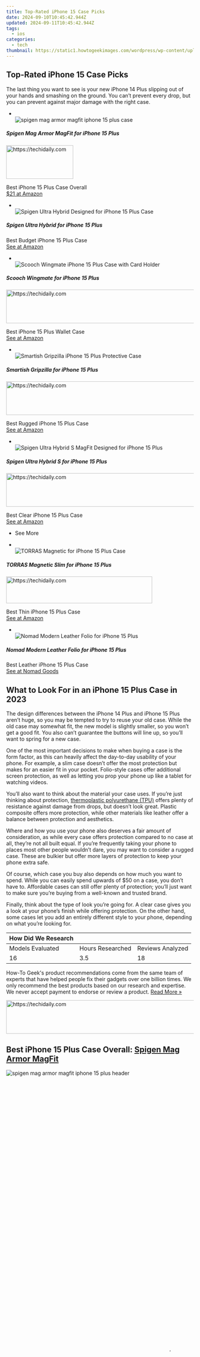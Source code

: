 ```yaml
---
title: Top-Rated iPhone 15 Case Picks
date: 2024-09-10T10:45:42.944Z
updated: 2024-09-11T10:45:42.944Z
tags:
  - ios
categories:
  - tech
thumbnail: https://static1.howtogeekimages.com/wordpress/wp-content/uploads/2023/09/53204320839_39da6a9413_o.jpg
---
```


## Top-Rated iPhone 15 Case Picks

The last thing you want to see is your new iPhone 14 Plus slipping out of your hands and smashing on the ground. You can’t prevent every drop, but you can prevent against major damage with the right case.

* [](https://www.amazon.com/dp/B0C5S8ZN83?tag=htg-v2-1g6qf4u-20&ascsubtag=UUhtgUeUpU2000392&asc%5Frefurl=https%3A%2F%2Fwww.howtogeek.com%2Fbest-iphone-15-plus-cases%2F&asc%5Fcampaign=Commerce)  
![spigen mag armor magfit iphone 15 plus case](https://static1.howtogeekimages.com/wordpress/wp-content/uploads/2023/09/spigen-mag-armor-magfit-iphone-15-plus-case.png)  
#####  Spigen Mag Armor MagFit for iPhone 15 Plus  




<!-- affiliate ads begin -->
<a href="https://aligracehair.sjv.io/c/5597632/2115913/19272" target="_top" id="2115913">
  <img src="//a.impactradius-go.com/display-ad/19272-2115913" border="0" alt="https://techidaily.com" width="180" height="90"/>
</a>
<img height="0" width="0" src="https://aligracehair.sjv.io/i/5597632/2115913/19272" style="position:absolute;visibility:hidden;" border="0" />
<!-- affiliate ads end -->




Best iPhone 15 Plus Case Overall  
[$21 at Amazon](https://www.amazon.com/dp/B0C5S8ZN83?tag=htg-v2-1g6qf4u-20&ascsubtag=UUhtgUeUpU2000392&asc%5Frefurl=https%3A%2F%2Fwww.howtogeek.com%2Fbest-iphone-15-plus-cases%2F&asc%5Fcampaign=Commerce)
* [](https://www.amazon.com/dp/B0C5S87YGY/?tag=htg-v2-1g6qf4u-20&ascsubtag=UUhtgUeUpU2000392&asc%5Frefurl=https%3A%2F%2Fwww.howtogeek.com%2Fbest-iphone-15-plus-cases%2F&asc%5Fcampaign=Commerce)  
![Spigen Ultra Hybrid Designed for iPhone 15 Plus Case](https://static1.howtogeekimages.com/wordpress/wp-content/uploads/2023/09/spigen-ultra-hybrid-iphone-15-plus.png)  
#####  Spigen Ultra Hybrid for iPhone 15 Plus  
Best Budget iPhone 15 Plus Case  
[See at Amazon](https://www.amazon.com/dp/B0C5S87YGY/?tag=htg-v2-1g6qf4u-20&ascsubtag=UUhtgUeUpU2000392&asc%5Frefurl=https%3A%2F%2Fwww.howtogeek.com%2Fbest-iphone-15-plus-cases%2F&asc%5Fcampaign=Commerce)
* [](https://www.amazon.com/Scooch-iPhone-Wingmate-Protection-Military/dp/B0CGBF8V4H/?tag=htg-v2-1g6qf4u-20&ascsubtag=UUhtgUeUpU2000392&asc%5Frefurl=https%3A%2F%2Fwww.howtogeek.com%2Fbest-iphone-15-plus-cases%2F&asc%5Fcampaign=Commerce)  
![Scooch Wingmate iPhone 15 Plus Case with Card Holder](https://static1.howtogeekimages.com/wordpress/wp-content/uploads/2023/09/scooch-iphone-15-plus-with-card-holder.png)  
#####  Scooch Wingmate for iPhone 15 Plus  




<!-- affiliate ads begin -->
<a href="https://unicoeye.pxf.io/c/5597632/2134235/18498" target="_top" id="2134235">
  <img src="//a.impactradius-go.com/display-ad/18498-2134235" border="0" alt="https://techidaily.com" width="728" height="90"/>
</a>
<img height="0" width="0" src="https://unicoeye.pxf.io/i/5597632/2134235/18498" style="position:absolute;visibility:hidden;" border="0" />
<!-- affiliate ads end -->




Best iPhone 15 Plus Wallet Case  
[See at Amazon](https://www.amazon.com/Scooch-iPhone-Wingmate-Protection-Military/dp/B0CGBF8V4H/?tag=htg-v2-1g6qf4u-20&ascsubtag=UUhtgUeUpU2000392&asc%5Frefurl=https%3A%2F%2Fwww.howtogeek.com%2Fbest-iphone-15-plus-cases%2F&asc%5Fcampaign=Commerce)
* [](https://www.amazon.com/Smartish-iPhone-15-Plus-MagSafe-Protective-Grip-Shockproof-Case/dp/B0C7HK1XKC/?tag=htg-v2-1g6qf4u-20&ascsubtag=UUhtgUeUpU2000392&asc%5Frefurl=https%3A%2F%2Fwww.howtogeek.com%2Fbest-iphone-15-plus-cases%2F&asc%5Fcampaign=Commerce)  
![Smartish Gripzilla iPhone 15 Plus Protective Case](https://static1.howtogeekimages.com/wordpress/wp-content/uploads/2023/09/smartish-gripzilla-iphone-15-plus.png)  
#####  Smartish Gripzilla for iPhone 15 Plus  




<!-- affiliate ads begin -->
<a href="https://unicoeye.pxf.io/c/5597632/2134236/18498" target="_top" id="2134236">
  <img src="//a.impactradius-go.com/display-ad/18498-2134236" border="0" alt="https://techidaily.com" width="728" height="90"/>
</a>
<img height="0" width="0" src="https://unicoeye.pxf.io/i/5597632/2134236/18498" style="position:absolute;visibility:hidden;" border="0" />
<!-- affiliate ads end -->




Best Rugged iPhone 15 Plus Case  
[See at Amazon](https://www.amazon.com/Smartish-iPhone-15-Plus-MagSafe-Protective-Grip-Shockproof-Case/dp/B0C7HK1XKC/?tag=htg-v2-1g6qf4u-20&ascsubtag=UUhtgUeUpU2000392&asc%5Frefurl=https%3A%2F%2Fwww.howtogeek.com%2Fbest-iphone-15-plus-cases%2F&asc%5Fcampaign=Commerce)
* [](https://www.amazon.com/Spigen-Hybrid-MagFit-Designed-iPhone/dp/B0C5S99DVM/?tag=htg-v2-1g6qf4u-20&ascsubtag=UUhtgUeUpU2000392&asc%5Frefurl=https%3A%2F%2Fwww.howtogeek.com%2Fbest-iphone-15-plus-cases%2F&asc%5Fcampaign=Commerce)  
![Spigen Ultra Hybrid S MagFit Designed for iPhone 15 Plus](https://static1.howtogeekimages.com/wordpress/wp-content/uploads/2023/09/spigen-magnetic-ultra-hybrid-s-iphone-15-plus.png)  
#####  Spigen Ultra Hybrid S for iPhone 15 Plus  




<!-- affiliate ads begin -->
<a href="https://unicoeye.pxf.io/c/5597632/2134228/18498" target="_top" id="2134228">
  <img src="//a.impactradius-go.com/display-ad/18498-2134228" border="0" alt="https://techidaily.com" width="728" height="90"/>
</a>
<img height="0" width="0" src="https://unicoeye.pxf.io/i/5597632/2134228/18498" style="position:absolute;visibility:hidden;" border="0" />
<!-- affiliate ads end -->




Best Clear iPhone 15 Plus Case  
[See at Amazon](https://www.amazon.com/Spigen-Hybrid-MagFit-Designed-iPhone/dp/B0C5S99DVM/?tag=htg-v2-1g6qf4u-20&ascsubtag=UUhtgUeUpU2000392&asc%5Frefurl=https%3A%2F%2Fwww.howtogeek.com%2Fbest-iphone-15-plus-cases%2F&asc%5Fcampaign=Commerce)
* See More

* [](https://www.amazon.com/TORRAS-iPhone-14-Plus-Translucent/dp/B0B8HRNSBC/?tag=htg-v2-1g6qf4u-20&ascsubtag=UUhtgUeUpU2000392&asc%5Frefurl=https%3A%2F%2Fwww.howtogeek.com%2Fbest-iphone-15-plus-cases%2F&asc%5Fcampaign=Commerce)  
![TORRAS Magnetic for iPhone 15 Plus Case](https://static1.howtogeekimages.com/wordpress/wp-content/uploads/2023/09/torras-magnetic-iphone-15-plus-case.png)  
#####  TORRAS Magnetic Slim for iPhone 15 Plus  




<!-- affiliate ads begin -->
<a href="https://aligracehair.sjv.io/c/5597632/2135373/19272" target="_top" id="2135373">
  <img src="//a.impactradius-go.com/display-ad/19272-2135373" border="0" alt="https://techidaily.com" width="392" height="72"/>
</a>
<img height="0" width="0" src="https://aligracehair.sjv.io/i/5597632/2135373/19272" style="position:absolute;visibility:hidden;" border="0" />
<!-- affiliate ads end -->




Best Thin iPhone 15 Plus Case  
[See at Amazon](https://www.amazon.com/TORRAS-iPhone-14-Plus-Translucent/dp/B0B8HRNSBC/?tag=htg-v2-1g6qf4u-20&ascsubtag=UUhtgUeUpU2000392&asc%5Frefurl=https%3A%2F%2Fwww.howtogeek.com%2Fbest-iphone-15-plus-cases%2F&asc%5Fcampaign=Commerce)
* [](https://shop-links.co/link/?exclusive=1&publisher_slug=itechdaily19598&url=https%3A%2F%2Fwww.anrdoezrs.net%2Flinks%2F3607085%2Ftype%2Fdlg%2Fsid%2FUUhtgUeUpU2000392%2Fhttps%3A%2F%2Fnomadgoods.com%2Fproducts%2Fmodern-leather-folio-black-iphone-15-plus)  
![Nomad Modern Leather Folio for iPhone 15 Plus](https://static1.howtogeekimages.com/wordpress/wp-content/uploads/2023/09/nomad-modern-leather-folio-iphone-15-plus.png)  
#####  Nomad Modern Leather Folio for iPhone 15 Plus  
Best Leather iPhone 15 Plus Case  
[See at Nomad Goods](https://shop-links.co/link/?exclusive=1&publisher_slug=itechdaily19598&url=https%3A%2F%2Fwww.anrdoezrs.net%2Flinks%2F3607085%2Ftype%2Fdlg%2Fsid%2FUUhtgUeUpU2000392%2Fhttps%3A%2F%2Fnomadgoods.com%2Fproducts%2Fmodern-leather-folio-black-iphone-15-plus)

##  What to Look For in an iPhone 15 Plus Case in 2023

 The design differences between the iPhone 14 Plus and iPhone 15 Plus aren’t huge, so you may be tempted to try to reuse your old case. While the old case may somewhat fit, the new model is slightly smaller, so you won’t get a good fit. You also can’t guarantee the buttons will line up, so you’ll want to spring for a new case.

 One of the most important decisions to make when buying a case is the form factor, as this can heavily affect the day-to-day usability of your phone. For example, a slim case doesn’t offer the most protection but makes for an easier fit in your pocket. Folio-style cases offer additional screen protection, as well as letting you prop your phone up like a tablet for watching videos.

 You’ll also want to think about the material your case uses. If you’re just thinking about protection, [thermoplastic polyurethane (TPU)](https://win-blog.techidaily.com/troubleshoot-steamvr-issues-in-minutes-with-this-simple-guide/) offers plenty of resistance against damage from drops, but doesn’t look great. Plastic composite offers more protection, while other materials like leather offer a balance between protection and aesthetics.

 Where and how you use your phone also deserves a fair amount of consideration, as while every case offers protection compared to no case at all, they’re not all built equal. If you’re frequently taking your phone to places most other people wouldn’t dare, you may want to consider a rugged case. These are bulkier but offer more layers of protection to keep your phone extra safe.

 Of course, which case you buy also depends on how much you want to spend. While you can easily spend upwards of $50 on a case, you don’t have to. Affordable cases can still offer plenty of protection; you’ll just want to make sure you’re buying from a well-known and trusted brand.

 Finally, think about the type of look you’re going for. A clear case gives you a look at your phone’s finish while offering protection. On the other hand, some cases let you add an entirely different style to your phone, depending on what you’re looking for.

| **How Did We Research** |                  |                  |
| ----------------------- | ---------------- | ---------------- |
| Models Evaluated        | Hours Researched | Reviews Analyzed |
| 16                      | 3.5              | 18               |

 How-To Geek's product recommendations come from the same team of experts that have helped people fix their gadgets over one billion times. We only recommend the best products based on our research and expertise. We never accept payment to endorse or review a product. [Read More »](https://win-howtos.techidaily.com/resolving-unresponsive-mousepad-problems-on-windows-systems-windows-7810/) 





<!-- affiliate ads begin -->
<a href="https://aidotcom.pxf.io/c/5597632/2134499/19576" target="_top" id="2134499">
  <img src="//a.impactradius-go.com/display-ad/19576-2134499" border="0" alt="https://techidaily.com" width="600" height="90"/>
</a>
<img height="0" width="0" src="https://aidotcom.pxf.io/i/5597632/2134499/19576" style="position:absolute;visibility:hidden;" border="0" />
<!-- affiliate ads end -->




##  Best iPhone 15 Plus Case Overall: [Spigen Mag Armor MagFit](https://www.amazon.com/dp/B0C5S8ZN83?th=1&tag=htg-v2-1g6qf4u-20&ascsubtag=UUhtgUeUpU2000392&asc%5Frefurl=https%3A%2F%2Fwww.howtogeek.com%2Fbest-iphone-15-plus-cases%2F&asc%5Fcampaign=Commerce) 

![spigen mag armor magfit iphone 15 plus header](https://static1.howtogeekimages.com/wordpress/wp-content/uploads/2023/09/spigen-mag-armor-magfit-iphone-15-plus-header.png) 





<!-- affiliate ads begin -->
<span id="1516072">
					<video width="864" height="1536" style="cursor:pointer"
           poster="//a.impactradius-go.com/display-clicktoplayimage/1516072.png"
           onclick="if(!this.playClicked){this.play();this.setAttribute('controls',true);this.playClicked=true;}">
	   <source src="//a.impactradius-go.com/display-ad/16446-1516072">
	   <img src="//a.impactradius-go.com/display-clicktoplayimage/1516072.png" style="border: none; height: 100%; width: 100%; object-fit: contain">
	</video>
	<div style="width:540px;text-align:center"><a href="javascript:window.open(decodeURIComponent('https%3A%2F%2Flaganoo.pxf.io%2Fc%2F5597632%2F1516072%2F16446'), '_blank');void(0);">Click here</a></div>
</span>
<img height="0" width="0" src="https://imp.pxf.io/i/5597632/1516072/16446" style="position:absolute;visibility:hidden;" border="0" />
<!-- affiliate ads end -->




Spigen

| Pros                                       | Cons                       |
| ------------------------------------------ | -------------------------- |
| Offers excellent protection                | Can't see the phone itself |
| MagSafe and wireless charging capabilities | Only two color options     |
| Inexpensive                                |                            |

 When it comes to a good case, you generally want something that protects your phone without being too bulky or getting in the way of other features. The [Spigen Mag Armor MagFit](https://www.amazon.com/dp/B0C5S8ZN83?th=1&tag=htg-v2-1g6qf4u-20&ascsubtag=UUhtgUeUpU2000392&asc%5Frefurl=https%3A%2F%2Fwww.howtogeek.com%2Fbest-iphone-15-plus-cases%2F&asc%5Fcampaign=Commerce) manages to balance this well while also being inexpensive.

 This case, made from TPU, also has Spigen's Air Cushion technology built-in. This helps the case absorb shocks from falls, so the iPhone 15 Pro doesn't get damaged. There is also a textured back to help you hold on to the phone, so you don't drop it in the first place.

 A case like the Mag Armor doesn't always have MagSafe compatibility, but Spigen has installed magnets so that you can use MagSafe wireless chargers and other accessories.

 All in all, Spigen has made a great case, but the Mag Armor MagFit only comes in two colors—[Matte Black](https://www.amazon.com/dp/B0C5S8RMJ7?th=1&tag=htg-v2-1g6qf4u-20&ascsubtag=UUhtgUeUpU2000392&asc%5Frefurl=https%3A%2F%2Fwww.howtogeek.com%2Fbest-iphone-15-plus-cases%2F&asc%5Fcampaign=Commerce) and [Navy Blue](https://www.amazon.com/dp/B0C5S8ZN83?th=1&tag=htg-v2-1g6qf4u-20&ascsubtag=UUhtgUeUpU2000392&asc%5Frefurl=https%3A%2F%2Fwww.howtogeek.com%2Fbest-iphone-15-plus-cases%2F&asc%5Fcampaign=Commerce). Since there's no transparent option, you can't see the finish on your shiny new iPhone. But if this isn't a dealbreaker, it'll be hard to find anything better.

![spigen mag armor magfit iphone 15 plus case](https://static1.howtogeekimages.com/wordpress/wp-content/uploads/2023/09/spigen-mag-armor-magfit-iphone-15-plus-case.png) 





<!-- affiliate ads begin -->
<a href="https://appsumo.8odi.net/c/5597632/2128844/7443" target="_top" id="2128844">
  <img src="//a.impactradius-go.com/display-ad/7443-2128844" border="0" alt="https://techidaily.com" width="728" height="90"/>
</a>
<img height="0" width="0" src="https://appsumo.8odi.net/i/5597632/2128844/7443" style="position:absolute;visibility:hidden;" border="0" />
<!-- affiliate ads end -->




![](https://static1.howtogeekimages.com/wordpresshttps://static0.howtogeekimages.com/wordpress/wp-content/uploads/2023/07/2023-howtogeek-best_of-generic.png) 

Best iPhone 15 Plus Case Overall

#####  Spigen Mag Armor MagFit for iPhone 15 Plus

$21 $45 Save $24 

This Spigen case isn't expensive, but it's not cheap, either. With a textured back, MagSafe magnets built in, and shock absorption with Air Cushion technology, the Mag Armor MagFit will keep your iPhone 15 Plus safe.

[$21 at Amazon](https://www.amazon.com/dp/B0C5S8ZN83?tag=htg-v2-1g6qf4u-20&ascsubtag=UUhtgUeUpU2000392&asc%5Frefurl=https%3A%2F%2Fwww.howtogeek.com%2Fbest-iphone-15-plus-cases%2F&asc%5Fcampaign=Commerce) 

##  Best Budget iPhone 15 Plus Case: [Spigen Ultra Hybrid](https://www.amazon.com/dp/B0C5S87YGY/?tag=htg-v2-1g6qf4u-20&ascsubtag=UUhtgUeUpU2000392&asc%5Frefurl=https%3A%2F%2Fwww.howtogeek.com%2Fbest-iphone-15-plus-cases%2F&asc%5Fcampaign=Commerce) 

[](https://www.amazon.com/dp/B0C5S87YGY/?tag=htg-v2-1g6qf4u-20&ascsubtag=UUhtgUeUpU2000392&asc%5Frefurl=https%3A%2F%2Fwww.howtogeek.com%2Fbest-iphone-15-plus-cases%2F&asc%5Fcampaign=Commerce)

[![Spigen Ultra Hybrid Designed for iPhone 15 Plus Case](https://static1.howtogeekimages.com/wordpress/wp-content/uploads/2023/09/spigen-ultra-hybrid-iphone-15-plus.jpg)](https://www.amazon.com/dp/B0C5S87YGY/?tag=htg-v2-1g6qf4u-20&ascsubtag=UUhtgUeUpU2000392&asc%5Frefurl=https%3A%2F%2Fwww.howtogeek.com%2Fbest-iphone-15-plus-cases%2F&asc%5Fcampaign=Commerce)

[](https://www.amazon.com/dp/B0C5S87YGY/?tag=htg-v2-1g6qf4u-20&ascsubtag=UUhtgUeUpU2000392&asc%5Frefurl=https%3A%2F%2Fwww.howtogeek.com%2Fbest-iphone-15-plus-cases%2F&asc%5Fcampaign=Commerce) 

| Pros                                | Cons                     |
| ----------------------------------- | ------------------------ |
| Solid protection at a great price   | No MagSafe compatibility |
| Easy to press buttons               |                          |
| Semi-clear designs are a nice touch |                          |

 You may think that buying a budget case means opting for less protection from drops, but fortunately, the materials that protect from drops aren’t that expensive. That means that when you opt for an affordable case like the [Spigen Ultra Hybrid Case](https://www.amazon.com/dp/B0C5S87YGY/?tag=htg-v2-1g6qf4u-20&ascsubtag=UUhtgUeUpU2000392&asc%5Frefurl=https%3A%2F%2Fwww.howtogeek.com%2Fbest-iphone-15-plus-cases%2F&asc%5Fcampaign=Commerce), you’re not gambling with your iPhone’s life.

 Despite the price, the Spigen Ultra Hybrid doesn’t skimp on protection. Your phone is wrapped in a TPU bumper, which not only protects from drops but also protects your screen with a raised bevel. You also get a plastic composite back, adding to the case's durability. The case features built-in buttons to make using your phone while it’s in the case even easier.

 The Ultra Hybrid is also a great option if you’re looking for a clear case on a budget, as it comes in both [Crystal Clear](https://www.amazon.com/dp/B0C5S8XP72/?tag=htg-v2-1g6qf4u-20&ascsubtag=UUhtgUeUpU2000392&asc%5Frefurl=https%3A%2F%2Fwww.howtogeek.com%2Fbest-iphone-15-plus-cases%2F&asc%5Fcampaign=Commerce) and [Frost Clear](https://www.amazon.com/dp/B0C5S87XZN/?tag=htg-v2-1g6qf4u-20&ascsubtag=UUhtgUeUpU2000392&asc%5Frefurl=https%3A%2F%2Fwww.howtogeek.com%2Fbest-iphone-15-plus-cases%2F&asc%5Fcampaign=Commerce) options. Other colors include [Frost Black](https://www.amazon.com/dp/B0C5S87YGY/?tag=htg-v2-1g6qf4u-20&ascsubtag=UUhtgUeUpU2000392&asc%5Frefurl=https%3A%2F%2Fwww.howtogeek.com%2Fbest-iphone-15-plus-cases%2F&asc%5Fcampaign=Commerce), [Matte Black](https://www.amazon.com/dp/B0C5S82NCD/?tag=htg-v2-1g6qf4u-20&ascsubtag=UUhtgUeUpU2000392&asc%5Frefurl=https%3A%2F%2Fwww.howtogeek.com%2Fbest-iphone-15-plus-cases%2F&asc%5Fcampaign=Commerce), [Mute Beige](https://www.amazon.com/dp/B0C5S8ZG8W/?tag=htg-v2-1g6qf4u-20&ascsubtag=UUhtgUeUpU2000392&asc%5Frefurl=https%3A%2F%2Fwww.howtogeek.com%2Fbest-iphone-15-plus-cases%2F&asc%5Fcampaign=Commerce), [Navy Blue](https://www.amazon.com/dp/B0C5S8ZG8W/?tag=htg-v2-1g6qf4u-20&ascsubtag=UUhtgUeUpU2000392&asc%5Frefurl=https%3A%2F%2Fwww.howtogeek.com%2Fbest-iphone-15-plus-cases%2F&asc%5Fcampaign=Commerce), and [Red Crystal](https://www.amazon.com/dp/B0C5S9C6MH/?tag=htg-v2-1g6qf4u-20&ascsubtag=UUhtgUeUpU2000392&asc%5Frefurl=https%3A%2F%2Fwww.howtogeek.com%2Fbest-iphone-15-plus-cases%2F&asc%5Fcampaign=Commerce), letting your iPhone’s original finish shine through.

![Spigen Ultra Hybrid Designed for iPhone 15 Plus Case](https://static1.howtogeekimages.com/wordpress/wp-content/uploads/2023/09/spigen-ultra-hybrid-iphone-15-plus.png) 





<!-- affiliate ads begin -->
<a href="https://bluettius.sjv.io/c/5597632/2139117/17108" target="_top" id="2139117">
  <img src="//a.impactradius-go.com/display-ad/17108-2139117" border="0" alt="https://techidaily.com" width="320" height="90"/>
</a>
<img height="0" width="0" src="https://bluettius.sjv.io/i/5597632/2139117/17108" style="position:absolute;visibility:hidden;" border="0" />
<!-- affiliate ads end -->




![](https://static1.howtogeekimages.com/wordpresshttps://static0.howtogeekimages.com/wordpress/wp-content/uploads/2023/07/2023-howtogeek-best_of-generic.png) 

Best Budget iPhone 15 Plus Case

#####  Spigen Ultra Hybrid for iPhone 15 Plus

Budget cases don't mean you have to settle for less protection. The Spigen Ultra Hybrid for iPhone 15 Plus offers plenty of drop protection and it comes in several fun color options that let your iPhone's finish shine through.

[See at Amazon](https://www.amazon.com/dp/B0C5S87YGY/?tag=htg-v2-1g6qf4u-20&ascsubtag=UUhtgUeUpU2000392&asc%5Frefurl=https%3A%2F%2Fwww.howtogeek.com%2Fbest-iphone-15-plus-cases%2F&asc%5Fcampaign=Commerce) 





<!-- affiliate ads begin -->
<span id="1899850">
					<video width="486" height="864" style="cursor:pointer"
           poster="//a.impactradius-go.com/display-clicktoplayimage/1899850.png"
           onclick="if(!this.playClicked){this.play();this.setAttribute('controls',true);this.playClicked=true;}">
	   <source src="//a.impactradius-go.com/display-ad/14483-1899850">
	   <img src="//a.impactradius-go.com/display-clicktoplayimage/1899850.png" style="border: none; height: 100%; width: 100%; object-fit: contain">
	</video>
	<div style="width:304px;text-align:center"><a href="javascript:window.open(decodeURIComponent('https%3A%2F%2Felectronicx.pxf.io%2Fc%2F5597632%2F1899850%2F14483'), '_blank');void(0);">Click here</a></div>
</span>
<img height="0" width="0" src="https://imp.pxf.io/i/5597632/1899850/14483" style="position:absolute;visibility:hidden;" border="0" />
<!-- affiliate ads end -->




##  Best iPhone 15 Plus Wallet Case: [Scooch iPhone 15 Plus Case with Card Holder](https://www.amazon.com/Scooch-iPhone-Wingmate-Protection-Military/dp/B0CGBF8V4H/?tag=htg-v2-1g6qf4u-20&ascsubtag=UUhtgUeUpU2000392&asc%5Frefurl=https%3A%2F%2Fwww.howtogeek.com%2Fbest-iphone-15-plus-cases%2F&asc%5Fcampaign=Commerce) 

[](https://www.amazon.com/Scooch-iPhone-Wingmate-Protection-Military/dp/B0CGBF8V4H/?tag=htg-v2-1g6qf4u-20&ascsubtag=UUhtgUeUpU2000392&asc%5Frefurl=https%3A%2F%2Fwww.howtogeek.com%2Fbest-iphone-15-plus-cases%2F&asc%5Fcampaign=Commerce)

[![Scooch iPhone 15 Plus Case with Card Holder](https://static1.howtogeekimages.com/wordpress/wp-content/uploads/2023/09/scooch-iphone-15-plus-with-card-holder.jpg)](https://www.amazon.com/Scooch-iPhone-Wingmate-Protection-Military/dp/B0CGBF8V4H/?tag=htg-v2-1g6qf4u-20&ascsubtag=UUhtgUeUpU2000392&asc%5Frefurl=https%3A%2F%2Fwww.howtogeek.com%2Fbest-iphone-15-plus-cases%2F&asc%5Fcampaign=Commerce)

[](https://www.amazon.com/Scooch-iPhone-Wingmate-Protection-Military/dp/B0CGBF8V4H/?tag=htg-v2-1g6qf4u-20&ascsubtag=UUhtgUeUpU2000392&asc%5Frefurl=https%3A%2F%2Fwww.howtogeek.com%2Fbest-iphone-15-plus-cases%2F&asc%5Fcampaign=Commerce) 

| Pros                                     | Cons              |
| ---------------------------------------- | ----------------- |
| Hidden wallet design is novel and unique | No slot for cash  |
| Available with screen protector          | On the bulky side |
| Doubles as a kickstand                   |                   |

 Wallet cases are great, letting you keep your cash and cards safe without carrying another bulky item in your pockets or bag. On the other hand, many of them add serious bulk to your phone. The [Scooch iPhone 15 Plus Case with Card Holder](https://www.amazon.com/Scooch-iPhone-Wingmate-Protection-Military/dp/B0CGBF8V4H/?tag=htg-v2-1g6qf4u-20&ascsubtag=UUhtgUeUpU2000392&asc%5Frefurl=https%3A%2F%2Fwww.howtogeek.com%2Fbest-iphone-15-plus-cases%2F&asc%5Fcampaign=Commerce) keeps your cards safe but also adds an element of stealth.

 The Scooch case is made from TPU and uses a hidden wallet design, meaning that the case looks more like a slightly bulky, rugged case rather than a full wallet design. This hides anywhere from three to five cards, depending on thickness. That said, do keep in mind that the case doesn’t have an area for carrying cash, so this may be a problem.

 The hidden card slot also features as a kickstand for your iPhone 15 Plus, letting you easily stand it up on end. The Scooch Wingmate is available in [Black](https://www.amazon.com/Scooch-iPhone-Wingmate-Protection-Military/dp/B0CGBXXGYV/?tag=htg-v2-1g6qf4u-20&ascsubtag=UUhtgUeUpU2000392&asc%5Frefurl=https%3A%2F%2Fwww.howtogeek.com%2Fbest-iphone-15-plus-cases%2F&asc%5Fcampaign=Commerce), [Black Marble](https://www.amazon.com/Scooch-iPhone-Wingmate-Protection-Military/dp/B0CGBXXGYV/?tag=htg-v2-1g6qf4u-20&ascsubtag=UUhtgUeUpU2000392&asc%5Frefurl=https%3A%2F%2Fwww.howtogeek.com%2Fbest-iphone-15-plus-cases%2F&asc%5Fcampaign=Commerce), [Carbon Fiber](https://www.amazon.com/Scooch-iPhone-Wingmate-Protection-Military/dp/B0CGBXXGYV/?tag=htg-v2-1g6qf4u-20&ascsubtag=UUhtgUeUpU2000392&asc%5Frefurl=https%3A%2F%2Fwww.howtogeek.com%2Fbest-iphone-15-plus-cases%2F&asc%5Fcampaign=Commerce), [Classic Leopard](https://www.amazon.com/Scooch-iPhone-Wingmate-Protection-Military/dp/B0CGBJBRTC/?tag=htg-v2-1g6qf4u-20&ascsubtag=UUhtgUeUpU2000392&asc%5Frefurl=https%3A%2F%2Fwww.howtogeek.com%2Fbest-iphone-15-plus-cases%2F&asc%5Fcampaign=Commerce), and [Wildflowers](https://www.amazon.com/Scooch-iPhone-Wingmate-Protection-Military/dp/B0CGBXRZ5T/?tag=htg-v2-1g6qf4u-20&ascsubtag=UUhtgUeUpU2000392&asc%5Frefurl=https%3A%2F%2Fwww.howtogeek.com%2Fbest-iphone-15-plus-cases%2F&asc%5Fcampaign=Commerce) design options, letting you pick between understated and flashy, depending on which appeals more to you.

![Scooch Wingmate iPhone 15 Plus Case with Card Holder](https://static1.howtogeekimages.com/wordpress/wp-content/uploads/2023/09/scooch-iphone-15-plus-with-card-holder.png) 





<!-- affiliate ads begin -->
<a href="https://appsumo.8odi.net/c/5597632/2137379/7443" target="_top" id="2137379">
  <img src="//a.impactradius-go.com/display-ad/7443-2137379" border="0" alt="https://techidaily.com" width="728" height="90"/>
</a>
<img height="0" width="0" src="https://appsumo.8odi.net/i/5597632/2137379/7443" style="position:absolute;visibility:hidden;" border="0" />
<!-- affiliate ads end -->




![](https://static1.howtogeekimages.com/wordpresshttps://static0.howtogeekimages.com/wordpress/wp-content/uploads/2023/07/2023-howtogeek-best_of-generic.png) 





<!-- affiliate ads begin -->
<a href="https://appsumo.8odi.net/c/5597632/2130886/7443" target="_top" id="2130886">
  <img src="//a.impactradius-go.com/display-ad/7443-2130886" border="0" alt="https://techidaily.com" width="728" height="90"/>
</a>
<img height="0" width="0" src="https://appsumo.8odi.net/i/5597632/2130886/7443" style="position:absolute;visibility:hidden;" border="0" />
<!-- affiliate ads end -->




Best iPhone 15 Plus Wallet Case

#####  Scooch Wingmate for iPhone 15 Plus

The Scooch Wingmate for iPhone 15 Plus uses a unique hidden wallet design, letting you stash cards for easy access on the go, without showing the whole world that your phone doubles as your wallet.

[See at Amazon](https://www.amazon.com/Scooch-iPhone-Wingmate-Protection-Military/dp/B0CGBF8V4H/?tag=htg-v2-1g6qf4u-20&ascsubtag=UUhtgUeUpU2000392&asc%5Frefurl=https%3A%2F%2Fwww.howtogeek.com%2Fbest-iphone-15-plus-cases%2F&asc%5Fcampaign=Commerce) 





<!-- affiliate ads begin -->
<a href="https://appsumo.8odi.net/c/5597632/2118314/7443" target="_top" id="2118314">
  <img src="//a.impactradius-go.com/display-ad/7443-2118314" border="0" alt="https://techidaily.com" width="728" height="90"/>
</a>
<img height="0" width="0" src="https://appsumo.8odi.net/i/5597632/2118314/7443" style="position:absolute;visibility:hidden;" border="0" />
<!-- affiliate ads end -->




##  Best Rugged iPhone 15 Plus Case: [Smartish Gripzilla](https://www.amazon.com/Smartish-iPhone-15-Plus-MagSafe-Protective-Grip-Shockproof-Case/dp/B0C7HK1XKC/?tag=htg-v2-1g6qf4u-20&ascsubtag=UUhtgUeUpU2000392&asc%5Frefurl=https%3A%2F%2Fwww.howtogeek.com%2Fbest-iphone-15-plus-cases%2F&asc%5Fcampaign=Commerce) 

[](https://www.amazon.com/Smartish-iPhone-15-Plus-MagSafe-Protective-Grip-Shockproof-Case/dp/B0C7HK1XKC/?tag=htg-v2-1g6qf4u-20&ascsubtag=UUhtgUeUpU2000392&asc%5Frefurl=https%3A%2F%2Fwww.howtogeek.com%2Fbest-iphone-15-plus-cases%2F&asc%5Fcampaign=Commerce)

[![Smartish Gripzilla iPhone 15 Plus Protective Case](https://static1.howtogeekimages.com/wordpress/wp-content/uploads/2023/09/smartish-gripzilla-iphone-15-plus.jpg)](https://www.amazon.com/Smartish-iPhone-15-Plus-MagSafe-Protective-Grip-Shockproof-Case/dp/B0C7HK1XKC/?tag=htg-v2-1g6qf4u-20&ascsubtag=UUhtgUeUpU2000392&asc%5Frefurl=https%3A%2F%2Fwww.howtogeek.com%2Fbest-iphone-15-plus-cases%2F&asc%5Fcampaign=Commerce)

[](https://www.amazon.com/Smartish-iPhone-15-Plus-MagSafe-Protective-Grip-Shockproof-Case/dp/B0C7HK1XKC/?tag=htg-v2-1g6qf4u-20&ascsubtag=UUhtgUeUpU2000392&asc%5Frefurl=https%3A%2F%2Fwww.howtogeek.com%2Fbest-iphone-15-plus-cases%2F&asc%5Fcampaign=Commerce) 

| Pros                              | Cons                     |
| --------------------------------- | ------------------------ |
| Built-in grip helps prevent drops | Grip adds some bulkiness |
| Extensively drop tested           |                          |
| MagSafe compatible                |                          |

 A rugged case needs to keep your phone safe in conditions where your average case may fail. Of course, ensuring you keep a solid grip on your phone can prevent you from dropping it in the first place, which is also important. The [Smartish Gripzilla iPhone 15 Plus Protective Case](https://www.amazon.com/Smartish-iPhone-15-Plus-MagSafe-Protective-Grip-Shockproof-Case/dp/B0C7HK1XKC/?tag=htg-v2-1g6qf4u-20&ascsubtag=UUhtgUeUpU2000392&asc%5Frefurl=https%3A%2F%2Fwww.howtogeek.com%2Fbest-iphone-15-plus-cases%2F&asc%5Fcampaign=Commerce) does both.

 The Gripzilla offers shock-absorbing air pockets on the corners, and Smartish has successfully drop-tested the case 50 times from six feet, falling directly onto concrete. The case also features camera and screen protection via bezels, helping to keep your glass unscratched. The finger grooves on the side add plenty of extra grip, helping you keep a handle on your phone.

 The case features support for wireless charging and MagSafe. Smartish even sells a [bundle with an included wallet](https://www.amazon.com/Smartish-iPhone-15-Plus-MagSafe-Protective-Grip-Shockproof-Case/dp/B0CCZYJXWW/?tag=htg-v2-1g6qf4u-20&ascsubtag=UUhtgUeUpU2000392&asc%5Frefurl=https%3A%2F%2Fwww.howtogeek.com%2Fbest-iphone-15-plus-cases%2F&asc%5Fcampaign=Commerce). For solid colors, the Gripzilla iPhone 15 Plus case is available in [Black Tie Affair](https://www.amazon.com/Smartish-iPhone-15-Plus-MagSafe-Protective-Grip-Shockproof-Case/dp/B0C7HK1XKC/?tag=htg-v2-1g6qf4u-20&ascsubtag=UUhtgUeUpU2000392&asc%5Frefurl=https%3A%2F%2Fwww.howtogeek.com%2Fbest-iphone-15-plus-cases%2F&asc%5Fcampaign=Commerce), [Gray Area](https://www.amazon.com/Smartish-iPhone-15-Plus-MagSafe-Protective-Grip-Shockproof-Case/dp/B0C7HHYYB7/?tag=htg-v2-1g6qf4u-20&ascsubtag=UUhtgUeUpU2000392&asc%5Frefurl=https%3A%2F%2Fwww.howtogeek.com%2Fbest-iphone-15-plus-cases%2F&asc%5Fcampaign=Commerce), [Blueberry Bandit](https://www.amazon.com/Smartish-iPhone-15-Plus-MagSafe-Protective-Grip-Shockproof-Case/dp/B0C7HHYYB7/?tag=htg-v2-1g6qf4u-20&ascsubtag=UUhtgUeUpU2000392&asc%5Frefurl=https%3A%2F%2Fwww.howtogeek.com%2Fbest-iphone-15-plus-cases%2F&asc%5Fcampaign=Commerce), and [Lost in the Moss](https://www.amazon.com/Smartish-iPhone-15-Plus-MagSafe-Protective-Grip-Shockproof-Case/dp/B0C7HLBDRZ/?tag=htg-v2-1g6qf4u-20&ascsubtag=UUhtgUeUpU2000392&asc%5Frefurl=https%3A%2F%2Fwww.howtogeek.com%2Fbest-iphone-15-plus-cases%2F&asc%5Fcampaign=Commerce). For prints, you can choose from [Graspin’ Aspen](https://www.amazon.com/Smartish-iPhone-15-Plus-MagSafe-Protective-Grip-Shockproof-Case/dp/B0C7HHWQYF/?tag=htg-v2-1g6qf4u-20&ascsubtag=UUhtgUeUpU2000392&asc%5Frefurl=https%3A%2F%2Fwww.howtogeek.com%2Fbest-iphone-15-plus-cases%2F&asc%5Fcampaign=Commerce) or [Spaced Out](https://www.amazon.com/Smartish-iPhone-15-Plus-MagSafe-Protective-Grip-Shockproof-Case/dp/B0C7HHWQYF/?tag=htg-v2-1g6qf4u-20&ascsubtag=UUhtgUeUpU2000392&asc%5Frefurl=https%3A%2F%2Fwww.howtogeek.com%2Fbest-iphone-15-plus-cases%2F&asc%5Fcampaign=Commerce).

![Smartish Gripzilla iPhone 15 Plus Protective Case](https://static1.howtogeekimages.com/wordpress/wp-content/uploads/2023/09/smartish-gripzilla-iphone-15-plus.png) 

![](https://static1.howtogeekimages.com/wordpresshttps://static0.howtogeekimages.com/wordpress/wp-content/uploads/2023/07/2023-howtogeek-best_of-generic.png) 

Best Rugged iPhone 15 Plus Case

#####  Smartish Gripzilla for iPhone 15 Plus

Rugged cases are wonderful, but it's better if you never drop your phone at all. The Smartish Gripzilla for iPhone 15 Plus offers the best of both worlds, with excellent protection and a built-in grip.

[See at Amazon](https://www.amazon.com/Smartish-iPhone-15-Plus-MagSafe-Protective-Grip-Shockproof-Case/dp/B0C7HK1XKC/?tag=htg-v2-1g6qf4u-20&ascsubtag=UUhtgUeUpU2000392&asc%5Frefurl=https%3A%2F%2Fwww.howtogeek.com%2Fbest-iphone-15-plus-cases%2F&asc%5Fcampaign=Commerce) 





<!-- affiliate ads begin -->
<a href="https://bluettius.sjv.io/c/5597632/2139112/17108" target="_top" id="2139112">
  <img src="//a.impactradius-go.com/display-ad/17108-2139112" border="0" alt="https://techidaily.com" width="250" height="90"/>
</a>
<img height="0" width="0" src="https://bluettius.sjv.io/i/5597632/2139112/17108" style="position:absolute;visibility:hidden;" border="0" />
<!-- affiliate ads end -->




##  Best Clear iPhone 15 Plus Case: [Spigen Ultra Hybrid S MagFit](https://www.amazon.com/Spigen-Anti-Yellowing-Military-Grade-Protection-Compatible/dp/B0C5S9FBDH/?tag=htg-v2-1g6qf4u-20&ascsubtag=UUhtgUeUpU2000392&asc%5Frefurl=https%3A%2F%2Fwww.howtogeek.com%2Fbest-iphone-15-plus-cases%2F&asc%5Fcampaign=Commerce) 

[](https://www.amazon.com/Spigen-Anti-Yellowing-Military-Grade-Protection-Compatible/dp/B0C5S9FBDH/?tag=htg-v2-1g6qf4u-20&ascsubtag=UUhtgUeUpU2000392&asc%5Frefurl=https%3A%2F%2Fwww.howtogeek.com%2Fbest-iphone-15-plus-cases%2F&asc%5Fcampaign=Commerce)

[![Spigen Ultra Hybrid S MagFit Designed for iPhone 15 Plus](https://static1.howtogeekimages.com/wordpress/wp-content/uploads/2023/09/spigen-magnetic-ultra-hybrid-s-iphone-15-plus.jpg)](https://www.amazon.com/Spigen-Anti-Yellowing-Military-Grade-Protection-Compatible/dp/B0C5S9FBDH/?tag=htg-v2-1g6qf4u-20&ascsubtag=UUhtgUeUpU2000392&asc%5Frefurl=https%3A%2F%2Fwww.howtogeek.com%2Fbest-iphone-15-plus-cases%2F&asc%5Fcampaign=Commerce)

[](https://www.amazon.com/Spigen-Anti-Yellowing-Military-Grade-Protection-Compatible/dp/B0C5S9FBDH/?tag=htg-v2-1g6qf4u-20&ascsubtag=UUhtgUeUpU2000392&asc%5Frefurl=https%3A%2F%2Fwww.howtogeek.com%2Fbest-iphone-15-plus-cases%2F&asc%5Fcampaign=Commerce) 

| Pros                                            | Cons                        |
| ----------------------------------------------- | --------------------------- |
| Combines TPU and plastic composite for strength | Buttos can be tricky to use |
| Built-in kickstand is useful                    |                             |
| MagSafe and wireless charging compatible        |                             |

 If you just bought a brand new iPhone 15 Plus, the idea of covering up its colorful finish may not be ideal, but at the same time, you don’t want to damage it. Clear cases are perfect for this situation, protecting your phone without covering it up, and the [Spigen Ultra Hybrid S MagFit Designed for iPhone 15 Plus](https://www.amazon.com/Spigen-Anti-Yellowing-Military-Grade-Protection-Compatible/dp/B0C5S9FBDH/?tag=htg-v2-1g6qf4u-20&ascsubtag=UUhtgUeUpU2000392&asc%5Frefurl=https%3A%2F%2Fwww.howtogeek.com%2Fbest-iphone-15-plus-cases%2F&asc%5Fcampaign=Commerce) also has a few cool extras.

 The Ultra Hybrid S uses a mix of TPU and plastic composite, with the bulk of the case made from soft, protective TPU. While clear cases are known for going yellow over time, Spigen uses a blue resin in the TPU to prevent this from developing. You also get a built-in kickstand, letting you prop up your iPhone for voice calls or videos.

 Most clear cases sold by companies besides Apple don’t feature MagSafe, but this one does. It also supports Qi wireless charging, so you can charge your phone however you like. The Ultra Hybrid S for iPhone 15 Plus is available in [Crystal Clear](https://www.amazon.com/Spigen-Anti-Yellowing-Military-Grade-Protection-Compatible/dp/B0C5S9FBDH/?tag=htg-v2-1g6qf4u-20&ascsubtag=UUhtgUeUpU2000392&asc%5Frefurl=https%3A%2F%2Fwww.howtogeek.com%2Fbest-iphone-15-plus-cases%2F&asc%5Fcampaign=Commerce) and a semi-transparent [Black](https://www.amazon.com/Spigen-Anti-Yellowing-Military-Grade-Protection-Compatible/dp/B0C5S9MTVD/?tag=htg-v2-1g6qf4u-20&ascsubtag=UUhtgUeUpU2000392&asc%5Frefurl=https%3A%2F%2Fwww.howtogeek.com%2Fbest-iphone-15-plus-cases%2F&asc%5Fcampaign=Commerce) option.

![Spigen Ultra Hybrid S MagFit Designed for iPhone 15 Plus](https://static1.howtogeekimages.com/wordpress/wp-content/uploads/2023/09/spigen-magnetic-ultra-hybrid-s-iphone-15-plus.png) 

![](https://static1.howtogeekimages.com/wordpresshttps://static0.howtogeekimages.com/wordpress/wp-content/uploads/2023/07/2023-howtogeek-best_of-generic.png) 





<!-- affiliate ads begin -->
<a href="https://unicoeye.pxf.io/c/5597632/2134223/18498" target="_top" id="2134223">
  <img src="//a.impactradius-go.com/display-ad/18498-2134223" border="0" alt="https://techidaily.com" width="728" height="90"/>
</a>
<img height="0" width="0" src="https://unicoeye.pxf.io/i/5597632/2134223/18498" style="position:absolute;visibility:hidden;" border="0" />
<!-- affiliate ads end -->




Best Clear iPhone 15 Plus Case

#####  Spigen Ultra Hybrid S for iPhone 15 Plus 

The Spigen Ultra Hybrid S for iPhone 15 Plus offers a clear case that gives your phone plenty of extra protection, but also features support for Apple MagSafe accessories and wireless charging.

[See at Amazon](https://www.amazon.com/Spigen-Hybrid-MagFit-Designed-iPhone/dp/B0C5S99DVM/?tag=htg-v2-1g6qf4u-20&ascsubtag=UUhtgUeUpU2000392&asc%5Frefurl=https%3A%2F%2Fwww.howtogeek.com%2Fbest-iphone-15-plus-cases%2F&asc%5Fcampaign=Commerce) 

##  Best Thin iPhone 15 Plus Case: [TORRAS Magnetic Case](https://www.amazon.com/TORRAS-iPhone-14-Plus-Translucent/dp/B0B8HRNSBC/?tag=htg-v2-1g6qf4u-20&ascsubtag=UUhtgUeUpU2000392&asc%5Frefurl=https%3A%2F%2Fwww.howtogeek.com%2Fbest-iphone-15-plus-cases%2F&asc%5Fcampaign=Commerce) 

[](https://www.amazon.com/TORRAS-iPhone-14-Plus-Translucent/dp/B0B8HRNSBC/?tag=htg-v2-1g6qf4u-20&ascsubtag=UUhtgUeUpU2000392&asc%5Frefurl=https%3A%2F%2Fwww.howtogeek.com%2Fbest-iphone-15-plus-cases%2F&asc%5Fcampaign=Commerce)

[![TORRAS Magnetic for iPhone 15 Plus Case](https://static1.howtogeekimages.com/wordpress/wp-content/uploads/2023/09/torras-magnetic-iphone-15-plus-case.jpg)](https://www.amazon.com/TORRAS-iPhone-14-Plus-Translucent/dp/B0B8HRNSBC/?tag=htg-v2-1g6qf4u-20&ascsubtag=UUhtgUeUpU2000392&asc%5Frefurl=https%3A%2F%2Fwww.howtogeek.com%2Fbest-iphone-15-plus-cases%2F&asc%5Fcampaign=Commerce)

[](https://www.amazon.com/TORRAS-iPhone-14-Plus-Translucent/dp/B0B8HRNSBC/?tag=htg-v2-1g6qf4u-20&ascsubtag=UUhtgUeUpU2000392&asc%5Frefurl=https%3A%2F%2Fwww.howtogeek.com%2Fbest-iphone-15-plus-cases%2F&asc%5Fcampaign=Commerce) 

| Pros                                       | Cons                                               |
| ------------------------------------------ | -------------------------------------------------- |
| Slim, sleek fit is perfect for your pocket | Colors aren't a perfect fit for the iPhone 15 Plus |
| Grippy coating prevents drops              |                                                    |
| Support MagSafe and wireless charging      |                                                    |

 Cases do a great job of protecting your phone, but by design, they add a certain amount of bulk. That said, if you don’t need maximum protection, you can get by with a thinner case. The [TORRAS Magnetic for iPhone 15 Plus Case](https://www.amazon.com/TORRAS-iPhone-14-Plus-Translucent/dp/B0B8HRNSBC/?tag=htg-v2-1g6qf4u-20&ascsubtag=UUhtgUeUpU2000392&asc%5Frefurl=https%3A%2F%2Fwww.howtogeek.com%2Fbest-iphone-15-plus-cases%2F&asc%5Fcampaign=Commerce) offers solid protection, a great look, and plenty of extra features to make your phone more useful.

 Don’t let the thin build fool you—while this case doesn’t add much heft to your phone, it adds significant protection. This case uses a TPU material in a four-ply structure with bezels around the screen and camera to protect your glass. The case also uses a soft coating on the outside to ensure you don’t lose grip.

 The case supports MagSafe accessories and Qi wireless charging and features detachable tri-color buttons. The case is available in [Black](https://www.amazon.com/TORRAS-iPhone-14-Plus-Translucent/dp/B0B6W9544J/?tag=htg-v2-1g6qf4u-20&ascsubtag=UUhtgUeUpU2000392&asc%5Frefurl=https%3A%2F%2Fwww.howtogeek.com%2Fbest-iphone-15-plus-cases%2F&asc%5Fcampaign=Commerce), [Blue](https://www.amazon.com/TORRAS-iPhone-14-Plus-Translucent/dp/B0B8HRNSBC/?tag=htg-v2-1g6qf4u-20&ascsubtag=UUhtgUeUpU2000392&asc%5Frefurl=https%3A%2F%2Fwww.howtogeek.com%2Fbest-iphone-15-plus-cases%2F&asc%5Fcampaign=Commerce), [Purple](https://www.amazon.com/TORRAS-iPhone-14-Plus-Translucent/dp/B0BX696WR2/?tag=htg-v2-1g6qf4u-20&ascsubtag=UUhtgUeUpU2000392&asc%5Frefurl=https%3A%2F%2Fwww.howtogeek.com%2Fbest-iphone-15-plus-cases%2F&asc%5Fcampaign=Commerce), and [Sky Blue](https://www.amazon.com/TORRAS-iPhone-14-Plus-Translucent/dp/B0BX65SXQ5/?tag=htg-v2-1g6qf4u-20&ascsubtag=UUhtgUeUpU2000392&asc%5Frefurl=https%3A%2F%2Fwww.howtogeek.com%2Fbest-iphone-15-plus-cases%2F&asc%5Fcampaign=Commerce). If you prefer to see your phone’s finish, it’s available in [Clear](https://www.amazon.com/TORRAS-iPhone-14-Plus-Translucent/dp/B0CBCQ8685/?tag=htg-v2-1g6qf4u-20&ascsubtag=UUhtgUeUpU2000392&asc%5Frefurl=https%3A%2F%2Fwww.howtogeek.com%2Fbest-iphone-15-plus-cases%2F&asc%5Fcampaign=Commerce), [Clear Blue](https://www.amazon.com/TORRAS-iPhone-14-Plus-Translucent/dp/B0CBCT3N26/?tag=htg-v2-1g6qf4u-20&ascsubtag=UUhtgUeUpU2000392&asc%5Frefurl=https%3A%2F%2Fwww.howtogeek.com%2Fbest-iphone-15-plus-cases%2F&asc%5Fcampaign=Commerce), and [Clear Green](https://www.amazon.com/TORRAS-iPhone-14-Plus-Translucent/dp/B0CBCT3N26/?tag=htg-v2-1g6qf4u-20&ascsubtag=UUhtgUeUpU2000392&asc%5Frefurl=https%3A%2F%2Fwww.howtogeek.com%2Fbest-iphone-15-plus-cases%2F&asc%5Fcampaign=Commerce) options.

![TORRAS Magnetic for iPhone 15 Plus Case](https://static1.howtogeekimages.com/wordpress/wp-content/uploads/2023/09/torras-magnetic-iphone-15-plus-case.png) 

![](https://static1.howtogeekimages.com/wordpresshttps://static0.howtogeekimages.com/wordpress/wp-content/uploads/2023/07/2023-howtogeek-best_of-generic.png) 





<!-- affiliate ads begin -->
<a href="https://aligracehair.sjv.io/c/5597632/2115951/19272" target="_top" id="2115951">
  <img src="//a.impactradius-go.com/display-ad/19272-2115951" border="0" alt="https://techidaily.com" width="728" height="90"/>
</a>
<img height="0" width="0" src="https://aligracehair.sjv.io/i/5597632/2115951/19272" style="position:absolute;visibility:hidden;" border="0" />
<!-- affiliate ads end -->




Best Thin iPhone 15 Plus Case

#####  TORRAS Magnetic Slim for iPhone 15 Plus

The TORRAS Magnetic Slim for iPhone 15 Plus offers a fit so slim, you can barely tell your phone has a case on. That said, the case still offers plenty of protection against drops, as well as MagSafe support.

[See at Amazon](https://www.amazon.com/TORRAS-iPhone-14-Plus-Translucent/dp/B0B8HRNSBC/?tag=htg-v2-1g6qf4u-20&ascsubtag=UUhtgUeUpU2000392&asc%5Frefurl=https%3A%2F%2Fwww.howtogeek.com%2Fbest-iphone-15-plus-cases%2F&asc%5Fcampaign=Commerce) 

##  Best Leather iPhone 15 Plus Case: [Nomad Modern Leather Folio](https://shop-links.co/link/?exclusive=1&publisher_slug=itechdaily19598&url=https%3A%2F%2Fwww.anrdoezrs.net%2Flinks%2F3607085%2Ftype%2Fdlg%2Fsid%2FUUhtgUeUpU2000392%2Fhttps%3A%2F%2Fnomadgoods.com%2Fproducts%2Fmodern-leather-folio-black-iphone-15-plus) 

[](https://shop-links.co/link/?exclusive=1&publisher_slug=itechdaily19598&url=https%3A%2F%2Fwww.anrdoezrs.net%2Flinks%2F3607085%2Ftype%2Fdlg%2Fsid%2FUUhtgUeUpU2000392%2Fhttps%3A%2F%2Fnomadgoods.com%2Fproducts%2Fmodern-leather-folio-black-iphone-15-plus)

[![Nomad Modern Leather Folio](https://static1.howtogeekimages.com/wordpress/wp-content/uploads/2023/09/nomad-modern-leather-folio-iphone-15-plus.jpg)](https://shop-links.co/link/?exclusive=1&publisher_slug=itechdaily19598&url=https%3A%2F%2Fwww.anrdoezrs.net%2Flinks%2F3607085%2Ftype%2Fdlg%2Fsid%2FUUhtgUeUpU2000392%2Fhttps%3A%2F%2Fnomadgoods.com%2Fproducts%2Fmodern-leather-folio-black-iphone-15-plus)

[](https://shop-links.co/link/?exclusive=1&publisher_slug=itechdaily19598&url=https%3A%2F%2Fwww.anrdoezrs.net%2Flinks%2F3607085%2Ftype%2Fdlg%2Fsid%2FUUhtgUeUpU2000392%2Fhttps%3A%2F%2Fnomadgoods.com%2Fproducts%2Fmodern-leather-folio-black-iphone-15-plus) 

| Pros                                    | Cons                             |
| --------------------------------------- | -------------------------------- |
| Available in folio and standard designs | Wrist strap is an extra purchase |
| Made from premium leather               |                                  |
| MagSafe and wireless charging support   |                                  |

 As great as Apple’s FineWoven cases are, if you miss leather, no sort of other material is going to fill that void. Fortunately, plenty of other manufacturers still make leather cases, and some do a fantastic job. For proof, look no further than the [Nomad Modern Leather Folio](https://shop-links.co/link/?exclusive=1&publisher_slug=itechdaily19598&url=https%3A%2F%2Fwww.anrdoezrs.net%2Flinks%2F3607085%2Ftype%2Fdlg%2Fsid%2FUUhtgUeUpU2000392%2Fhttps%3A%2F%2Fnomadgoods.com%2Fproducts%2Fmodern-leather-folio-black-iphone-15-plus) case for iPhone 15 Plus.

 With many leather case options, you don’t know what you’re getting. Nomad, on the other hand, gets its full-grain, sustainably sourced leather from the Danish leather tannery [Ecco](https://eccoleather.com/home). While cheaper leather cases may fall apart over time, this leather will form a patina over time, eventually giving you a case that looks wholly unique.

 While made of leather, this case also features a TPU interior for extra protection and is MagSafe compatible. The Modern Leather Folio comes in [Black](https://shop-links.co/link/?exclusive=1&publisher_slug=itechdaily19598&url=https%3A%2F%2Fwww.anrdoezrs.net%2Flinks%2F3607085%2Ftype%2Fdlg%2Fsid%2FUUhtgUeUpU2000392%2Fhttps%3A%2F%2Fnomadgoods.com%2Fproducts%2Fmodern-leather-folio-black-iphone-15-plus) and [Brown](https://shop-links.co/link/?exclusive=1&publisher_slug=itechdaily19598&url=https%3A%2F%2Fwww.anrdoezrs.net%2Flinks%2F3607085%2Ftype%2Fdlg%2Fsid%2FUUhtgUeUpU2000392%2Fhttps%3A%2F%2Fnomadgoods.com%2Fproducts%2Fmodern-leather-folio-brown-iphone-15-plus) color options and is also available as a standard case if the folio-style design isn’t for you.

![Nomad Modern Leather Folio for iPhone 15 Plus](https://static1.howtogeekimages.com/wordpress/wp-content/uploads/2023/09/nomad-modern-leather-folio-iphone-15-plus.png) 





<!-- affiliate ads begin -->
<span id="1374820">
					<video width="200" height="200" style="cursor:pointer"
           poster="//a.impactradius-go.com/display-clicktoplayimage/1374820.png"
           onclick="if(!this.playClicked){this.play();this.setAttribute('controls',true);this.playClicked=true;}">
	   <source src="//a.impactradius-go.com/display-ad/15852-1374820">
	   <img src="//a.impactradius-go.com/display-clicktoplayimage/1374820.png" style="border: none; height: 100%; width: 100%; object-fit: contain">
	</video>
	<div style="width:125px;text-align:center"><a href="javascript:window.open(decodeURIComponent('https%3A%2F%2Fthefitville.pxf.io%2Fc%2F5597632%2F1374820%2F15852'), '_blank');void(0);">Click here</a></div>
</span>
<img height="0" width="0" src="https://imp.pxf.io/i/5597632/1374820/15852" style="position:absolute;visibility:hidden;" border="0" />
<!-- affiliate ads end -->




![](https://static1.howtogeekimages.com/wordpresshttps://static0.howtogeekimages.com/wordpress/wp-content/uploads/2023/07/2023-howtogeek-best_of-generic.png) 

Best Leather iPhone 15 Plus Case

#####  Nomad Modern Leather Folio for iPhone 15 Plus

The Nomad Modern Leather Folio uses a classic folio design, made better by premium leather that develops a patina over time. It's not just all about looks though, as this case features MagSafe and an internal TPU bumper for extra safety.

[See at Nomad Goods](https://shop-links.co/link/?exclusive=1&publisher_slug=itechdaily19598&url=https%3A%2F%2Fwww.anrdoezrs.net%2Flinks%2F3607085%2Ftype%2Fdlg%2Fsid%2FUUhtgUeUpU2000392%2Fhttps%3A%2F%2Fnomadgoods.com%2Fproducts%2Fmodern-leather-folio-black-iphone-15-plus) 

## FAQ





<!-- affiliate ads begin -->
<a href="https://aidotcom.pxf.io/c/5597632/2134501/19576" target="_top" id="2134501">
  <img src="//a.impactradius-go.com/display-ad/19576-2134501" border="0" alt="https://techidaily.com" width="640" height="90"/>
</a>
<img height="0" width="0" src="https://aidotcom.pxf.io/i/5597632/2134501/19576" style="position:absolute;visibility:hidden;" border="0" />
<!-- affiliate ads end -->




### Can I use my iPhone 14 Plus case with the iPhone 15 Plus?

 No. While you may be able to fit an iPhone 15 Plus into a case designed for the iPhone 14 Plus, the newer model is smaller overall (albeit by fractions of a millimeter) and shaped slightly differently, so you won’t get a perfect fit.





<!-- affiliate ads begin -->
<a href="https://bluettius.sjv.io/c/5597632/2139116/17108" target="_top" id="2139116">
  <img src="//a.impactradius-go.com/display-ad/17108-2139116" border="0" alt="https://techidaily.com" width="250" height="90"/>
</a>
<img height="0" width="0" src="https://bluettius.sjv.io/i/5597632/2139116/17108" style="position:absolute;visibility:hidden;" border="0" />
<!-- affiliate ads end -->




### Can I use an iPhone 15 Pro Max case with the iPhone 15 Plus?

 No. Despite the name, the overall size of the iPhone 15 Pro Max is just a bit smaller than the iPhone 15 Plus, and it has a larger camera array on the back, so the cases aren’t interchangeable.





<!-- affiliate ads begin -->
<a href="https://ephamedtechinc.pxf.io/c/5597632/2136623/26400" target="_top" id="2136623">
  <img src="//a.impactradius-go.com/display-ad/26400-2136623" border="0" alt="https://techidaily.com" width="728" height="90"/>
</a>
<img height="0" width="0" src="https://ephamedtechinc.pxf.io/i/5597632/2136623/26400" style="position:absolute;visibility:hidden;" border="0" />
<!-- affiliate ads end -->




### Can I use a Lightning cable with my iPhone 15?

 No. All iPhone 15 models use a USB-C connection instead of Lightning. While the cables don’t work, you should be able to use your old charger with a USB-C cable.

### Will an iPhone 15 Plus case protect the screen?

 Sometimes. Many (but not all) iPhone 15 Plus cases feature raised bezels around the screen and camera to protect the glass. To further protect your screen, you can use a tempered glass screen protector.

### Does the iPhone 15 use a USB-C cable for charging?

 Yes. All iPhone 15 models use USB-C, unlike older models that use a Lightning connector.

<ins class="adsbygoogle"
     style="display:block"
     data-ad-format="autorelaxed"
     data-ad-client="ca-pub-7571918770474297"
     data-ad-slot="1223367746"></ins>



<ins class="adsbygoogle"
     style="display:block"
     data-ad-client="ca-pub-7571918770474297"
     data-ad-slot="8358498916"
     data-ad-format="auto"
     data-full-width-responsive="true"></ins>










